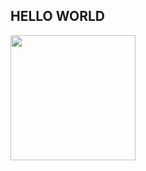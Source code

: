 ## HELLO WORLD

<img src="https://images.credly.com/size/680x680/images/8cfd22ec-6218-4afc-b58c-07fc62cbc415/image.png" style="width: 200px; height: 200px;" />

